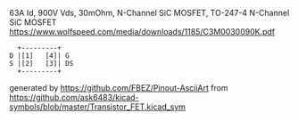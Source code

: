63A Id, 900V Vds, 30mOhm, N-Channel SiC MOSFET, TO-247-4
N-Channel SiC MOSFET
https://www.wolfspeed.com/media/downloads/1185/C3M0030090K.pdf


	  +---------+
	D |[1]   [4]| G
	S |[2]   [3]| DS
	  +---------+


generated by https://github.com/FBEZ/Pinout-AsciiArt from https://github.com/ask6483/kicad-symbols/blob/master/Transistor_FET.kicad_sym